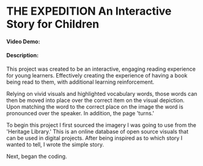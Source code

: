 # THE EXPEDITION An Interactive Story for Children
#### Video Demo:  <URL HERE>
#### Description:

This project was created to be an interactive, engaging reading experience for young learners. Effectively creating the experience of having a book being read to them, with additional learning reinforcement.

Relying on vivid visuals and highlighted vocabulary words, those words can then be moved into place over the correct item on the visual depiction. Upon matching the word to the correct place on the image the word is pronounced over the speaker. In addition, the page 'turns.'

To begin this project I first sourced the imagery I was going to use from the 'Heritage Library.' This is an online database of open source visuals that can be used in digital projects. After being inspired as to which story I wanted to tell, I wrote the simple story.

Next, began the coding. 

